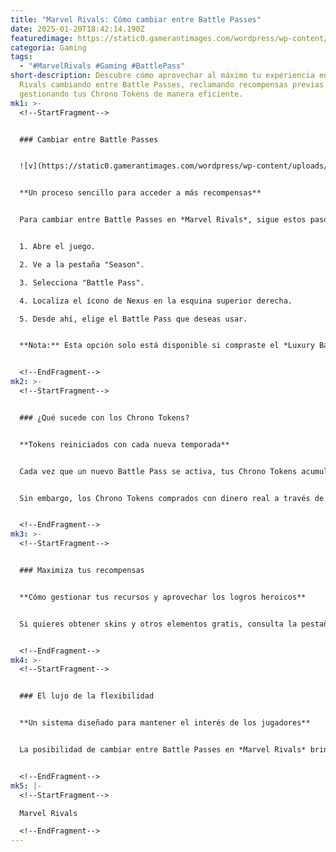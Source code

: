 ```yaml
---
title: "Marvel Rivals: Cómo cambiar entre Battle Passes"
date: 2025-01-20T18:42:14.190Z
featuredimage: https://static0.gamerantimages.com/wordpress/wp-content/uploads/2025/01/how-to-swap-between-battle-passes-in-marvel-rivals.jpg?q=70&fit=crop&w=1140&h=&dpr=1
categoria: Gaming
tags:
  - "#MarvelRivals #Gaming #BattlePass"
short-description: Descubre cómo aprovechar al máximo tu experiencia en Marvel
  Rivals cambiando entre Battle Passes, reclamando recompensas previas y
  gestionando tus Chrono Tokens de manera eficiente.
mk1: >-
  <!--StartFragment-->


  ### Cambiar entre Battle Passes


  ![v](https://static0.gamerantimages.com/wordpress/wp-content/uploads/2025/01/steps-for-swapping-between-battle-passes-in-marvel-rivals.jpg?q=49&fit=crop&w=825&dpr=2 "Marvel Rivals")


  **Un proceso sencillo para acceder a más recompensas**


  Para cambiar entre Battle Passes en *Marvel Rivals*, sigue estos pasos:


  1. Abre el juego.

  2. Ve a la pestaña "Season".

  3. Selecciona "Battle Pass".

  4. Localiza el ícono de Nexus en la esquina superior derecha.

  5. Desde ahí, elige el Battle Pass que deseas usar.


  **Nota:** Esta opción solo está disponible si compraste el *Luxury Battle Pass*. Al seleccionar un Battle Pass anterior, reemplazará al actual en la pestaña de la temporada. Puedes regresar al Battle Pass actual siguiendo el mismo proceso.


  <!--EndFragment-->
mk2: >-
  <!--StartFragment-->


  ### ¿Qué sucede con los Chrono Tokens?


  **Tokens reiniciados con cada nueva temporada**


  Cada vez que un nuevo Battle Pass se activa, tus Chrono Tokens acumulados de la temporada anterior se reiniciarán. Esto se debe a que los desarrolladores quieren que los jugadores ganen recompensas de manera progresiva, en lugar de desbloquear todo desde el inicio.


  Sin embargo, los Chrono Tokens comprados con dinero real a través de Lattice (la moneda premium del juego) no se reinician. Asegúrate de utilizarlos primero en el Battle Pass nuevo antes de regresar a uno anterior.


  <!--EndFragment-->
mk3: >-
  <!--StartFragment-->


  ### Maximiza tus recompensas


  **Cómo gestionar tus recursos y aprovechar los logros heroicos**


  Si quieres obtener skins y otros elementos gratis, consulta la pestaña de "Heroic Journey Achievements". Es una excelente forma de avanzar sin gastar dinero adicional mientras aprovechas las ventajas de cada Battle Pass.


  <!--EndFragment-->
mk4: >-
  <!--StartFragment-->


  ### El lujo de la flexibilidad


  **Un sistema diseñado para mantener el interés de los jugadores**


  La posibilidad de cambiar entre Battle Passes en *Marvel Rivals* brinda una experiencia más flexible y personalizada, permitiendo a los jugadores disfrutar tanto de las nuevas temporadas como de recompensas pasadas. Aprovecha esta función para maximizar tu experiencia en uno de los shooters más exitosos del momento.


  <!--EndFragment-->
mk5: |-
  <!--StartFragment-->

  Marvel Rivals

  <!--EndFragment-->
---
```

